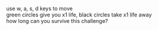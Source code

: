use w, a, s, d keys to move  
green circles give you x1 life, black circles take x1 life away  
how long can you survive this challenge?
